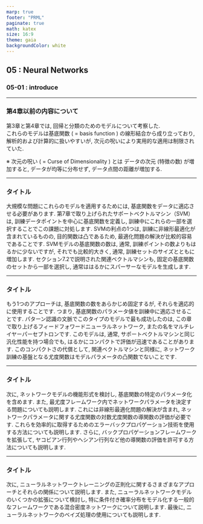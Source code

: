 ```yaml
---
marp: true
footer: "PRML"
paginate: true
math: katex
size: 16:9
theme: gaia
backgroundColor: white
---
```

## 05 : Neural Networks
### 05-01 : introduce
---
### 第4章以前の内容について

第3章と第4章では, 回帰と分類のためのモデルについて考察した. <br> これらのモデルは基底関数 ( = basis function ) の線形結合から成り立っており, 解析的および計算的に扱いやすいが, 次元の呪いにより実用的な適用は制限されていた.

※ 次元の呪い ( = Curse of Dimensionality ) とは
データの次元 (特徴の数) が増加すると, データが均等に分布せず, データ点間の距離が増加する.


---
### タイトル

大規模な問題にこれらのモデルを適用するためには, 基底関数をデータに適応させる必要があります. 第7章で取り上げられたサポートベクトルマシン（SVM）は, 訓練データポイントを中心に基底関数を定義し, 訓練中にこれらの一部を選択することでこの課題に対処します. SVMの利点の1つは, 訓練に非線形最適化が含まれているものの, 目的関数は凸であるため, 最適化問題の解決が比較的容易であることです. SVMモデルの基底関数の数は, 通常, 訓練ポイントの数よりもはるかに少ないですが, それでも比較的大きく, 通常, 訓練セットのサイズとともに増加します. セクション7.2で説明された関連ベクトルマシンも, 固定の基底関数のセットから一部を選択し, 通常ははるかにスパーサーなモデルを生成します.

---
### タイトル

もう1つのアプローチは, 基底関数の数をあらかじめ固定するが, それらを適応的に使用することです. つまり, 基底関数のパラメータ値を訓練中に適応させることです. パターン認識の文脈でこのタイプのモデルで最も成功したのは, この章で取り上げるフィードフォワードニューラルネットワーク, またの名をマルチレイヤーパーセプトロンです. このモデルは, 通常, サポートベクトルマシンと同じ汎化性能を持つ場合でも, はるかにコンパクトで評価が迅速であることがあります. このコンパクトさの代償として, 関連ベクトルマシンと同様に, ネットワーク訓練の基盤となる尤度関数はモデルパラメータの凸関数でないことです.

---
### タイトル

次に, ネットワークモデルの機能形式を検討し, 基底関数の特定のパラメータ化を含めます. また, 最尤度フレームワーク内でネットワークパラメータを決定する問題についても説明します. これには非線形最適化問題の解決が含まれ, ネットワークパラメータに関する尤度関数の対数尤度関数の導関数の評価が必要です. これらを効率的に取得するためのエラーバックプロパゲーション技術を使用する方法についても説明します. さらに, バックプロパゲーションフレームワークを拡張して, ヤコビアン行列やヘシアン行列など他の導関数の評価を許可する方法についても説明します.

---
### タイトル

次に, ニューラルネットワークトレーニングの正則化に関するさまざまなアプローチとそれらの関係について説明します. また, ニューラルネットワークモデルのいくつかの拡張について検討し, 特に条件付き確率分布をモデル化する一般的なフレームワークである混合密度ネットワークについて説明します. 最後に, ニューラルネットワークのベイズ処理の使用についても説明します.


